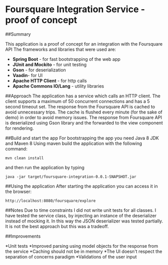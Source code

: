 Foursquare Integration Service - proof of concept
=====================

##Summary

This application is a proof of concept for an integration with the Foursquare API
The frameworks and libraries that were used are:
* **Spring Boot** - for fast bootstrapping of the web app
* **JUnit and Mockito** - for unit testing
* **Gson** - for deserialization
* **Vaadin**- for UI
* **Apache HTTP Client** - for http calls
* **Apache Commons IO/Lang** - utility libraries


##Approach
The application has a service which calls an HTTP client. The client supports a maximum
of 50 concurrent connections and has a 5 second timeout set. The response from the Foursquare
API is cached to avoid unnecessary trips. The cache is flushed every minute (for the sake of
demo) in order to avoid memory issues. The response from Foursquare API is deserialized using
Gson library and the forwarded to the view component for rendering.

##Build and start the app
For bootstrapping the app you need Java 8 JDK and Maven 8
Using maven build the application with the following command:
```
mvn clean install
```
and then run the application by typing
```
java -jar target/foursquare-integration-0.0.1-SNAPSHOT.jar
```

##Using the application
After starting the application you can access it in the browser:
```
http://localhost:8080/foursquare/explore
```


##Notes
Due to time constraints I did not write unit tests for all classes. I have tested the
service class, by injecting an instance of the deserializer instead of mocking it. In
this way the JSON deserializer was tested partially. It is not the best approach but
this was a tradeoff.


##Improvements

*Unit tests
*Improved parsing using model objects for the response from the service
*Caching should not be in memory
*The UI doesn't respect the separation of concerns paradigm
*Validations of the user input

